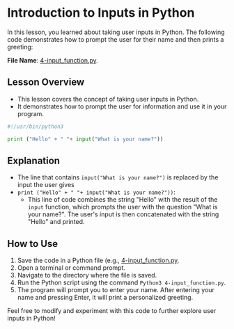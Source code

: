 # Introduction to Inputs in Python

In this lesson, you learned about taking user inputs in Python. The following code demonstrates how to prompt the user for their name and then prints a greeting:

**File Name**: [4-input_function.py](https://github.com/hunterxcobby/Python-Projects/blob/main/lessons/exercises/4-input_function.py).

## Lesson Overview

- This lesson covers the concept of taking user inputs in Python.
- It demonstrates how to prompt the user for information and use it in your program.

```python
#!/usr/bin/python3

print ("Hello" + " "+ input("What is your name?"))
```

## Explanation
- The line that contains `input("What is your name?")` is replaced by the input the user gives
- `print ("Hello" + " "+ input("What is your name?"))`:
   - This line of code combines the string "Hello" with the result of the `input` function, which prompts the user with the question "What is your name?". The user's input is then concatenated with the string "Hello" and printed.

## How to Use

1. Save the code in a Python file (e.g., [4-input_function.py](https://github.com/hunterxcobby/Python-Projects/blob/main/lessons/exercises/4-input_function.py).
2. Open a terminal or command prompt.
3. Navigate to the directory where the file is saved.
4. Run the Python script using the command `Python3 4-input_function.py`.
5. The program will prompt you to enter your name. After entering your name and pressing Enter, it will print a personalized greeting.

Feel free to modify and experiment with this code to further explore user inputs in Python!
